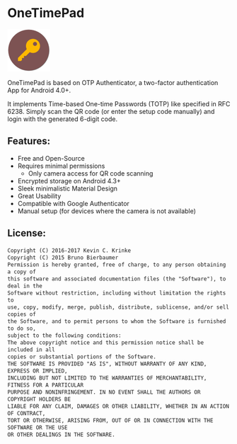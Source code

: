 #  OneTimePad
![OneTimePad Icon](./media/icon.png)

OneTimePad is based on OTP Authenticator, a two-factor authentication App for Android 4.0+.

It implements Time-based One-time Passwords (TOTP) like specified in RFC 6238. Simply scan the QR code (or enter the setup code manually) and login with the generated 6-digit code.

## Features:
- Free and Open-Source
- Requires minimal permissions
  - Only camera access for QR code scanning
- Encrypted storage on Android 4.3+
- Sleek minimalistic Material Design
- Great Usability 
- Compatible with Google Authenticator
- Manual setup (for devices where the camera is not available)

## License:
```
Copyright (C) 2016-2017 Kevin C. Krinke
Copyright (C) 2015 Bruno Bierbaumer
Permission is hereby granted, free of charge, to any person obtaining a copy of
this software and associated documentation files (the "Software"), to deal in the
Software without restriction, including without limitation the rights to
use, copy, modify, merge, publish, distribute, sublicense, and/or sell copies of
the Software, and to permit persons to whom the Software is furnished to do so,
subject to the following conditions:
The above copyright notice and this permission notice shall be included in all
copies or substantial portions of the Software.
THE SOFTWARE IS PROVIDED "AS IS", WITHOUT WARRANTY OF ANY KIND, EXPRESS OR IMPLIED,
INCLUDING BUT NOT LIMITED TO THE WARRANTIES OF MERCHANTABILITY, FITNESS FOR A PARTICULAR
PURPOSE AND NONINFRINGEMENT. IN NO EVENT SHALL THE AUTHORS OR COPYRIGHT HOLDERS BE
LIABLE FOR ANY CLAIM, DAMAGES OR OTHER LIABILITY, WHETHER IN AN ACTION OF CONTRACT,
TORT OR OTHERWISE, ARISING FROM, OUT OF OR IN CONNECTION WITH THE SOFTWARE OR THE USE
OR OTHER DEALINGS IN THE SOFTWARE.
```
